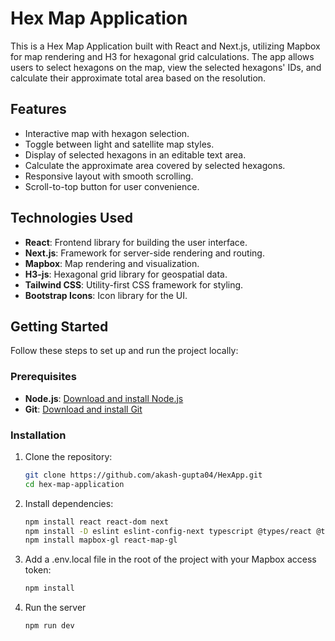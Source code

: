 # Hex Map Application

This is a Hex Map Application built with React and Next.js, utilizing Mapbox for map rendering and H3 for hexagonal grid calculations. The app allows users to select hexagons on the map, view the selected hexagons' IDs, and calculate their approximate total area based on the resolution.

## Features

- Interactive map with hexagon selection.
- Toggle between light and satellite map styles.
- Display of selected hexagons in an editable text area.
- Calculate the approximate area covered by selected hexagons.
- Responsive layout with smooth scrolling.
- Scroll-to-top button for user convenience.

## Technologies Used

- **React**: Frontend library for building the user interface.
- **Next.js**: Framework for server-side rendering and routing.
- **Mapbox**: Map rendering and visualization.
- **H3-js**: Hexagonal grid library for geospatial data.
- **Tailwind CSS**: Utility-first CSS framework for styling.
- **Bootstrap Icons**: Icon library for the UI.

## Getting Started

Follow these steps to set up and run the project locally:

### Prerequisites

- **Node.js**: [Download and install Node.js](https://nodejs.org/)
- **Git**: [Download and install Git](https://git-scm.com/)

### Installation

1. Clone the repository:
   ```bash
   git clone https://github.com/akash-gupta04/HexApp.git
   cd hex-map-application
2. Install dependencies:
   ```bash
   npm install react react-dom next
   npm install -D eslint eslint-config-next typescript @types/react @types/node
   npm install mapbox-gl react-map-gl
   
3. Add a .env.local file in the root of the project with your Mapbox access token:
    ```bash
   npm install
   
6. Run the server
    ```bash
   npm run dev
